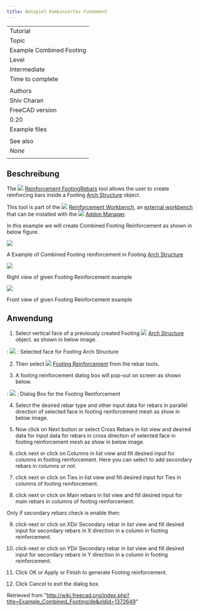 ```yaml
---
title: Beispiel Kombiniertes Fundament
---
```

|  |
| --- |
| Tutorial |
| Topic |
| Example Combined Footing |
| Level |
| Intermediate |
| Time to complete |
|  |
| Authors |
| Shiv Charan |
| FreeCAD version |
| 0.20 |
| Example files |
|  |
| See also |
| *None* |
|  |

## Beschreibung

The ![](/images/Reinforcement_FootingRebars.svg) [Reinforcement FootingRebars](/Reinforcement_FootingRebars "Reinforcement FootingRebars") tool allows the user to create reinforcing bars inside a Footing [Arch Structure](/Arch_Structure "Arch Structure") object.

This tool is part of the ![](/images/Reinforcement_Workbench.svg) [Reinforcement Workbench](/Reinforcement_Workbench "Reinforcement Workbench"), an [external workbench](/External_workbenches "External workbenches") that can be installed with the ![](/images/Std_AddonMgr.svg) [Addon Manager](/Std_AddonMgr "Std AddonMgr").

In this example we will create Combined Footing Reinforcement as shown in below figure.

![](/images/Combined_Footing_reinforcement.png)

A Example of Combined Footing reinforcement in Footing [Arch Structure](/Arch_Structure "Arch Structure")

![](/images/Side_view_of_combined_footing_of_footing_reinforcement.png)

Right view of given Footing Reinforcement example

![](/images/Combined_footing_front_view_.png)

Front view of given Footing Reinforcement example

## Anwendung

1. Select vertical face of a previously created Footing ![](/images/Arch_Structure.svg) [Arch Structure](/Arch_Structure "Arch Structure") object. as shown in below image.

:   ![](/images/FootingSelectedFace.png)
:   Selected face for Footing Arch Structure

2. Then select ![](/images/Reinforcement_FootingRebars.svg) [Footing Reinforcement](/Reinforcement_FootingRebars "Reinforcement FootingRebars") from the rebar tools.

3. A footing reinforcement dialog box will pop-out on screen as shown below.

:   ![](/images/Footing_Reinforcement_GUI_.png)
:   Dialog Box for the Footing Reinforcement

4. Select the desired rebar type and other input data for rebars in parallel direction of selected face in footing reinforcement mesh as show in below image.

5. Now click on Next button or select Cross Rebars in list view and desired data for input data for rebars in cross direction of selected face in footing reinforcement mesh as show in below image.

6. click next or click on Columns in list view and fill desired input for columns in footing reinforcement.
Here you can select to add secondary rebars in columns or not.

7. click next or click on Ties in list view and fill desired input for Ties in columns of footing reinforcement.

8. click next or click on Main rebars in list view and fill desired input for main rebars in columns of footing reinforcement.

Only if secondary rebars check is enable then:

9. click next or click on XDir Secondary rebar in list view and fill desired input for secondary rebars in X direction in a column in footing reinforcement.

10. click next or click on YDir Secondary rebar in list view and fill desired input for secondary rebars in Y direction in a column in footing reinforcement.

11. Click OK or Apply or Finish to generate Footing reinforcement.

12. Click Cancel to exit the dialog box.

Retrieved from "<http://wiki.freecad.org/index.php?title=Example_Combined_Footing/de&oldid=1372649>"